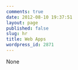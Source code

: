 ```yaml
---
comments: true
date: 2012-08-10 19:37:51
layout: page
published: false
slug: hr
title: Web Apps
wordpress_id: 2871
---
```


None
